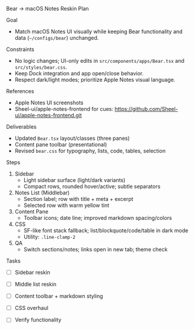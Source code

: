 Bear → macOS Notes Reskin Plan

Goal
- Match macOS Notes UI visually while keeping Bear functionality and data (`~/configs/bear`) unchanged.

Constraints
- No logic changes; UI-only edits in `src/components/apps/Bear.tsx` and `src/styles/bear.css`.
- Keep Dock integration and app open/close behavior.
- Respect dark/light modes; prioritize Apple Notes visual language.

References
- Apple Notes UI screenshots
- Sheel-ui/apple-notes-frontend for cues: https://github.com/Sheel-ui/apple-notes-frontend.git

Deliverables
- Updated `Bear.tsx` layout/classes (three panes)
- Content pane toolbar (presentational)
- Revised `bear.css` for typography, lists, code, tables, selection

Steps
1) Sidebar
   - Light sidebar surface (light/dark variants)
   - Compact rows, rounded hover/active; subtle separators
2) Notes List (Middlebar)
   - Section label; row with title + meta + excerpt
   - Selected row with warm yellow tint
3) Content Pane
   - Toolbar icons; date line; improved markdown spacing/colors
4) CSS
   - SF-like font stack fallback; list/blockquote/code/table in dark mode
   - Utility: `.line-clamp-2`
5) QA
   - Switch sections/notes; links open in new tab; theme check

Tasks
- [ ] Sidebar reskin
- [ ] Middle list reskin
- [ ] Content toolbar + markdown styling
- [ ] CSS overhaul
- [ ] Verify functionality


